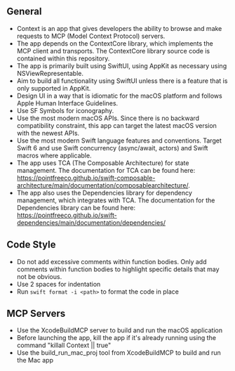 ## General

- Context is an app that gives developers the ability to browse and make requests to MCP (Model Context Protocol) servers.
- The app depends on the ContextCore library, which implements the MCP client and transports. The ContextCore library source code is contained within this repository.
- The app is primarily built using SwiftUI, using AppKit as necessary using NSViewRepresentable.
- Aim to build all functionality using SwiftUI unless there is a feature that is only supported in AppKit.
- Design UI in a way that is idiomatic for the macOS platform and follows Apple Human Interface Guidelines.
- Use SF Symbols for iconography.
- Use the most modern macOS APIs. Since there is no backward compatibility constraint, this app can target the latest macOS version with the newest APIs.
- Use the most modern Swift language features and conventions. Target Swift 6 and use Swift concurrency (async/await, actors) and Swift macros where applicable.
- The app uses TCA (The Composable Architecture) for state management. The documentation for TCA can be found here: https://pointfreeco.github.io/swift-composable-architecture/main/documentation/composablearchitecture/.
- The app also uses the Dependencies library for dependency management, which integrates with TCA. The documentation for the Dependencies library can be found here: https://pointfreeco.github.io/swift-dependencies/main/documentation/dependencies/

## Code Style

- Do not add excessive comments within function bodies. Only add comments within function bodies to highlight specific details that may not be obvious.
- Use 2 spaces for indentation
- Run `swift format -i <path>` to format the code in place

## MCP Servers

- Use the XcodeBuildMCP server to build and run the macOS application
- Before launching the app, kill the app if it's already running using the command "killall Context || true"
- Use the build_run_mac_proj tool from XcodeBuildMCP to build and run the Mac app

